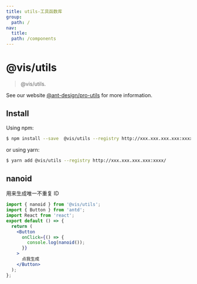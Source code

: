 ```yaml
---
title: utils-工具函数库
group:
  path: /
nav:
  title:
  path: /components
---
```


# @vis/utils

> @vis/utils.

See our website [@ant-design/pro-utils](https://procomponent.ant.design/) for more information.

## Install

Using npm:

```bash
$ npm install --save  @vis/utils --registry http://xxx.xxx.xxx.xxx:xxxx/
```

or using yarn:

```bash
$ yarn add @vis/utils --registry http://xxx.xxx.xxx.xxx:xxxx/
```

## nanoid

用来生成唯一不重复 ID

```jsx
import { nanoid } from '@vis/utils';
import { Button } from 'antd';
import React from 'react';
export default () => {
  return (
    <Button
      onClick={() => {
        console.log(nanoid());
      }}
    >
      点我生成
    </Button>
  );
};
```
